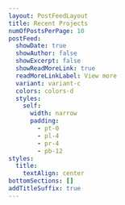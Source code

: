 ```yaml
---
layout: PostFeedLayout
title: Recent Projects
numOfPostsPerPage: 10
postFeed:
  showDate: true
  showAuthor: false
  showExcerpt: false
  showReadMoreLink: true
  readMoreLinkLabel: View more
  variant: variant-c
  colors: colors-d
  styles:
    self:
      width: narrow
      padding:
        - pt-0
        - pl-4
        - pr-4
        - pb-12
styles:
  title:
    textAlign: center
bottomSections: []
addTitleSuffix: true
---
```

